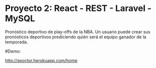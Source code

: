 # Proyecto 2: React - REST - Laravel - MySQL

Pronóstico deportivo de play-offs de la NBA. Un usuario puede crear sus pronósticos deportivos prediciendo quién será el equipo ganador de la temporada. 

#Demo:

http://spoctor.herokuapp.com/home
